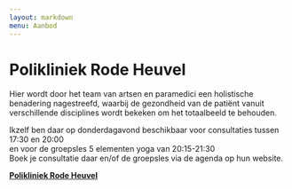 ```yaml
---
layout: markdown
menu: Aanbod
---
```

# Polikliniek Rode Heuvel

Hier wordt door het team van artsen en paramedici een holistische benadering nagestreefd, 
waarbij de gezondheid van de patiënt vanuit verschillende disciplines wordt bekeken om het totaalbeeld te behouden.

Ikzelf ben daar op donderdagavond beschikbaar voor consultaties tussen 17:30 en 20:00    
en voor de groepsles 5 elementen yoga van 20:15-21:30   
Boek je consultatie daar en/of de groepsles via de agenda op hun website.   

[**Polikliniek Rode Heuvel**](https://www.polikliniek-rodeheuvel.be)

